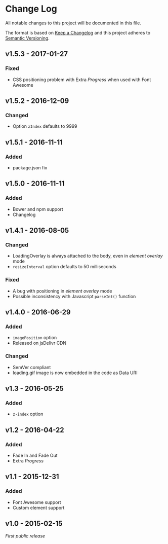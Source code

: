 # Change Log
All notable changes to this project will be documented in this file.

The format is based on [Keep a Changelog](http://keepachangelog.com/) 
and this project adheres to [Semantic Versioning](http://semver.org/).


## v1.5.3 - 2017-01-27
### Fixed
- CSS positioning problem with Extra *Progress* when used with Font Awesome



## v1.5.2 - 2016-12-09
### Changed
- Option `zIndex` defaults to 9999



## v1.5.1 - 2016-11-11
### Added
- package.json fix



## v1.5.0 - 2016-11-11
### Added
- Bower and npm support
- Changelog



## v1.4.1 - 2016-08-05
### Changed
- LoadingOverlay is always attached to the body, even in *element overlay* mode
- `resizeInterval` option defaults to 50 milliseconds 

### Fixed
- A bug with positioning in *element overlay* mode
- Possible inconsistency with Javascript `parseInt()` function



## v1.4.0 - 2016-06-29
### Added
- `imagePosition` option
- Released on jsDelivr CDN

### Changed
- SemVer compliant
- loading.gif image is now embedded in the code as Data URI



## v1.3 - 2016-05-25
### Added
- `z-index` option



## v1.2 - 2016-04-22
### Added
- Fade In and Fade Out
- Extra *Progress*



## v1.1 - 2015-12-31
### Added
- Font Awesome support
- Custom element support



## v1.0 - 2015-02-15
*First public release*
